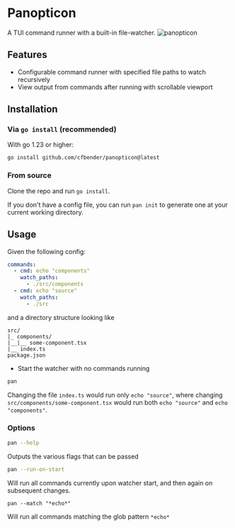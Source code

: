 # Panopticon

A TUI command runner with a built-in file-watcher.
![panopticon](https://github.com/user-attachments/assets/b86a80da-6e4e-4d2d-9d15-74ea84fd4f1c)

## Features
- Configurable command runner with specified file paths to watch recursively
- View output from commands after running with scrollable viewport

## Installation
### Via `go install` (recommended)
With go 1.23 or higher:
```
go install github.com/cfbender/panopticon@latest
```

### From source
Clone the repo and run `go install`.

If you don't have a config file, you can run `pan init` to generate one at your current working directory.

## Usage
Given the following config:
```yaml
commands:
  - cmd: echo "components"
    watch_paths:
      - ./src/components
  - cmd: echo "source"
    watch_paths:
      - ./src
```
and a directory structure looking like
```
src/
|_ components/
|__|__ some-component.tsx
|__ index.ts
package.json
```

- Start the watcher with no commands running
```sh
pan
```
Changing the file `index.ts` would run only `echo "source"`, where changing `src/components/some-component.tsx` would run both `echo "source"` and `echo "components"`.

### Options
```sh
pan --help
```
Outputs the various flags that can be passed
```sh
pan --run-on-start
```
Will run all commands currently upon watcher start, and then again on subsequent changes.

```
pan --match "*echo*"
```
Will run all commands matching the glob pattern `*echo*`
